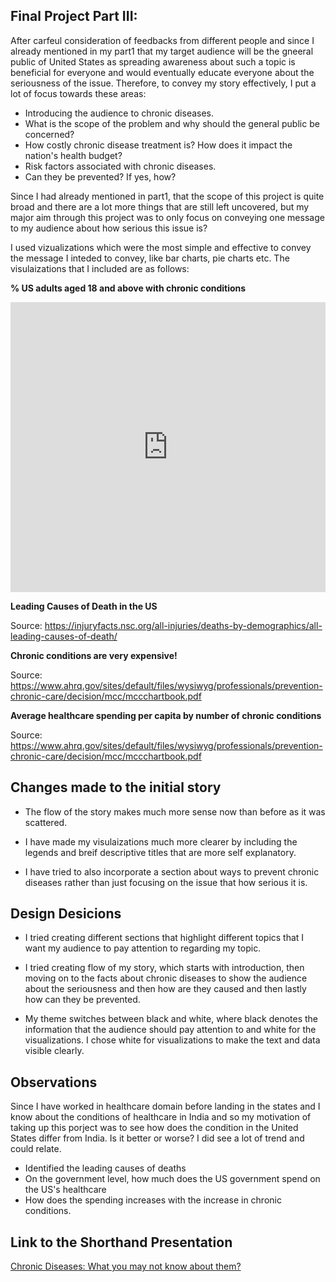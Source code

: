 ## Final Project Part III:

After carfeul consideration of feedbacks from different people and since I already mentioned in my part1 that my target audience will be the gneeral public of United States as spreading awareness about such a topic is beneficial for everyone and would eventually educate everyone about the seriousness of the issue. Therefore, to convey my story effectively, I put a lot of focus towards these areas:

* Introducing the audience to chronic diseases.
* What is the scope of the problem and why should the general public be concerned?
* How costly chronic disease treatment is? How does it impact the nation's health budget?
* Risk factors associated with chronic diseases.
* Can they be prevented? If yes, how?

Since I had already mentioned in part1, that the scope of this project is quite broad and there are a lot more things that are still left uncovered, but my major aim through this project was to only focus on conveying one message to my audience about how serious this issue is?

I used vizualizations which were the most simple and effective to convey the message I inteded to convey, like bar charts, pie charts etc. The visulaizations that I included are as follows:

**% US adults aged 18 and above with chronic conditions**

<iframe title="% US adults aged 18 and above with chronic conditions" aria-label="chart" id="datawrapper-chart-LQPf9" src="https://datawrapper.dwcdn.net/LQPf9/4/" scrolling="no" frameborder="0" style="width: 0; min-width: 100% !important; border: none;" height="464"></iframe><script type="text/javascript">!function(){"use strict";window.addEventListener("message",(function(e){if(void 0!==e.data["datawrapper-height"]){var t=document.querySelectorAll("iframe");for(var a in e.data["datawrapper-height"])for(var r=0;r<t.length;r++){if(t[r].contentWindow===e.source)t[r].style.height=e.data["datawrapper-height"][a]+"px"}}}))}();</script>

**Leading Causes of Death in the US**

<div class="flourish-embed flourish-chart" data-src="visualisation/7940221"><script src="https://public.flourish.studio/resources/embed.js"></script></div>
 
Source: https://injuryfacts.nsc.org/all-injuries/deaths-by-demographics/all-leading-causes-of-death/

**Chronic conditions are very expensive!**

<div class="flourish-embed flourish-chart" data-src="visualisation/7896161"><script src="https://public.flourish.studio/resources/embed.js"></script></div>

Source: https://www.ahrq.gov/sites/default/files/wysiwyg/professionals/prevention-chronic-care/decision/mcc/mccchartbook.pdf

**Average healthcare spending per capita by number of chronic conditions**
<div class="flourish-embed flourish-chart" data-src="visualisation/7896309"><script src="https://public.flourish.studio/resources/embed.js"></script></div>

Source: https://www.ahrq.gov/sites/default/files/wysiwyg/professionals/prevention-chronic-care/decision/mcc/mccchartbook.pdf

## Changes made to the initial story

* The flow of the story makes much more sense now than before as it was scattered.

* I have made my visulaizations much more clearer by including the legends and breif descriptive titles that are more self explanatory.

* I have tried to also incorporate a section about ways to prevent chronic diseases rather than just focusing on the issue that how serious it is.
 
 
 ## Design Desicions
 
* I tried creating different sections that highlight different topics that I want my audience to pay attention to regarding my topic.
 
* I tried creating flow of my story, which starts with introduction, then moving on to the facts about chronic diseases to show the audience about the seriousness and then how are they caused and then lastly how can they be prevented.
 
 * My theme switches between black and white, where black denotes the information that the audience should pay attention to and white for the visualizations. I chose white for visualizations to make the text and data visible clearly.

## Observations
 
Since I have worked in healthcare domain before landing in the states and I know about the conditions of healthcare in India and so my motivation of taking up this porject was to see how does the condition in the United States differ from India. Is it better or worse? I did see a lot of trend and could relate.
 
* Identified the leading causes of deaths
* On the government level, how much does the US government spend on the US's healthcare
* How does the spending increases with the increase in chronic conditions.

## Link to the Shorthand Presentation ##

[Chronic Diseases: What you may not know about them?](https://carnegiemellon.shorthandstories.com/chronic-disease-presentation/index.html)




